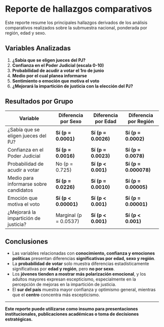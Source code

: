 
# Reporte de hallazgos comparativos

Este reporte resume los principales hallazgos derivados de los análisis comparativos realizados sobre la submuestra nacional, ponderada por región, edad y sexo.

## Variables Analizadas

1. **¿Sabía que se eligen jueces del PJ?**
2. **Confianza en el Poder Judicial (escala 0-10)**
3. **Probabilidad de acudir a votar el 1ro de junio**
4. **Medio por el cual planea informarse**
5. **Sentimiento o emoción que motiva el voto**
6. **¿Mejorará la impartición de justicia con la elección del PJ?**

## Resultados por Grupo

| Variable                                              | Diferencia por Sexo | Diferencia por Edad | Diferencia por Región |
|-------------------------------------------------------|----------------------|----------------------|------------------------|
| ¿Sabía que se eligen jueces del PJ?                   | **Sí (p = 0.0001)**  | **Sí (p = 0.0026)**  | **Sí (p = 0.0002)**    |
| Confianza en el Poder Judicial                        | **Sí (p = 0.0016)**  | **Sí (p = 0.0023)**  | **Sí (p = 0.0078)**    |
| Probabilidad de acudir a votar                        | No (p = 0.725)       | **Sí (p < 0.001)**   | **Sí (p = 0.000078)**  |
| Medio para informarse sobre candidatos                | **Sí (p = 0.0226)**  | **Sí (p = 0.0010)**  | **Sí (p = 0.00005)**   |
| Emoción que motiva el voto                            | **Sí (p < 0.00001)** | **Sí (p < 0.001)**   | **Sí (p = 0.00001)**   |
| ¿Mejorará la impartición de justicia?                 | Marginal (p = 0.0537)| **Sí (p < 0.001)**   | **Sí (p < 0.001)**     |

## Conclusiones

- Las variables relacionadas con **conocimiento, confianza y emociones políticas** presentan diferencias **significativas por edad, sexo y región**.
- La **probabilidad de votar** solo muestra diferencias estadísticamente significativas por **edad y región**, pero **no por sexo**.
- Los **jóvenes tienden a mostrar más polarización emocional**, y los adultos mayores expresan escepticismo, especialmente en la percepción de mejoras en la impartición de justicia.
- El **sur del país** muestra mayor confianza y optimismo general, mientras que el **centro** concentra más escepticismo.

---

**Este reporte puede utilizarse como insumo para presentaciones institucionales, publicaciones académicas o toma de decisiones estratégicas.**
